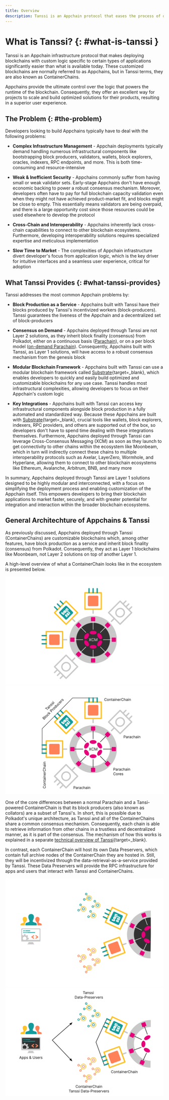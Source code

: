```yaml
---
title: Overview
description: Tanssi is an Appchain protocol that eases the process of deploying Appchains so that developers can focus on their custom application logic.
---
```


# What is Tanssi? {: #what-is-tanssi } 

Tanssi is an Appchain infrastructure protocol that makes deploying blockchains with custom logic specific to certain types of applications significantly easier than what is available today. These customized blockchains are normally referred to as Appchains, but in Tanssi terms, they are also known as ContainerChains.

Appchains provide the ultimate control over the logic that powers the runtime of the blockchain. Consequently, they offer an excellent way for projects to scale and build optimized solutions for their products, resulting in a superior user experience.

## The Problem {: #the-problem}

Developers looking to build Appchains typically have to deal with the following problems:

- **Complex Infrastructure Management** - Appchain deployments typically demand handling numerous infrastructural components like bootstrapping block producers, validators, wallets, block explorers, oracles, indexers, RPC endpoints, and more. This is both time-consuming and resource-intensive

- **Weak & Inefficient Security** - Appchains commonly suffer from having small or weak validator sets. Early-stage Appchains don't have enough economic backing to power a robust consensus mechanism. Moreover, developers often have to pay for full blockchain capacity validation even when they might not have achieved product-market fit, and blocks might be close to empty. This essentially means validators are being overpaid, and there is a large opportunity cost since those resources could be used elsewhere to develop the protocol

- **Cross-Chain and Interoperability** - Appchains inherently lack cross-chain capabilities to connect to other blockchain ecosystems. Furthermore, developing interoperability solutions requires specialized expertise and meticulous implementation

- **Slow Time to Market** - The complexities of Appchain infrastructure divert developer's focus from application logic, which is the key driver for intuitive interfaces and a seamless user experience, critical for adoption

## What Tanssi Provides {: #what-tanssi-provides}

Tanssi addresses the most common Appchain problems by:

- **Block Production as a Service** - Appchains built with Tanssi have their blocks produced by Tanssi's incentivized workers (block-producers). Tanssi guarantees the liveness of the Appchain and a decentralized set of block-producers

- **Consensus on Demand** -  Appchains deployed through Tanssi are not Layer 2 solutions, as they inherit block finality (consensus) from Polkadot, either on a continuous basis ([Parachain](XXX)), or on a per block model ([on-demand Parachain](XXX)). Consequently, Appchains built with Tanssi, as Layer 1 solutions, will have access to a robust consensus mechanism from the genesis block

- **Modular Blockchain Framework** - Appchains built with Tanssi can use a modular blockchain framework called [Substrate](https://substrate.io/){target=_blank}, which enables developers to quickly and easily build optimized and customizable blockchains for any use case. Tanssi handles most infrastructural complexities, allowing developers to focus on their Appchain's custom logic

- **Key Integrations** - Appchains built with Tanssi can access key infrastructural components alongside block production in a fully automated and standardized way. Because these Appchains are built with [Substrate](https://substrate.io/){target=_blank}, crucial tools like wallets, block explorers, indexers, RPC providers, and others are supported out of the box, so developers don't have to spend time dealing with these integrations themselves. Furthermore, Appchains deployed through Tanssi can leverage Cross-Consensus Messaging (XCM) as soon as they launch to get connectivity to other chains within the ecosystem like Moonbeam, which in turn will indirectly connect these chains to multiple interoperability protocols such as Axelar, LayerZero, Wormhole, and Hyperlane, allowing them to connect to other blockchain ecosystems like Ethereum, Avalanche, Arbitrum, BNB, and many more

In summary, Appchains deployed through Tanssi are Layer 1 solutions designed to be highly modular and interconnected, with a focus on simplifying the deployment process and enabling customization of the Appchain itself. This empowers developers to bring their blockchain applications to market faster, securely, and with greater potential for integration and interaction within the broader blockchain ecosystems.

## General Architechture of Appchains & Tanssi

As previously discussed, Appchains deployed through Tanssi (ContainerChains) are customizable blockchains which, among other features, have block production as a service and inherit block finality (consensus) from Polkadot. Consequently, they act as Layer 1 blockchains like Moonbeam, not Layer 2 solutions on top of another Layer 1.

A high-level overview of what a ContainerChain looks like in the ecosystem is presented below.

![High-level overview of an Appchain & Tanssi](/images/learn/tanssi/overview/dark-overview-1.png#only-dark)
![High-level overview of an Appchain & Tanssi](/images/learn/tanssi/overview/light-overview-1.png#only-light)

One of the core differences between a normal Parachain and a Tansi-powered ContainerChain is that its block producers (also known as collators) are a subset of Tanssi's. In short, this is possible due to Polkadot's unique architecture, as Tanssi and all of the ContainerChains share a common consensus mechanism. Consequently, each chain is able to retrieve information from other chains in a trustless and decentralized manner, as it is part of the consensus. The mechanism of how this works is explained in a separate [technical overview of Tanssi](/learn/tanssi/technical){target=_blank}. 

In contrast, each ContainerChain will host its own Data Preservers, which contain full archive nodes of the ContainerChain they are hosted in. Still, they will be incentivized through the data-retrieval-as-a-service provided by Tanssi. These Data Preservers will provide the RPC infrastructure for apps and users that interact with Tanssi and ContainerChains.

![Data Preservers of an Appchain & Tanssi](/images/learn/tanssi/overview/dark-overview-2.png#only-dark)
![Data Preservers  of an Appchain & Tanssi](/images/learn/tanssi/overview/light-overview-2.png#only-light)